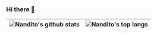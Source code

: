 ### Hi there 👋

<img align="center" src="https://github-readme-stats-84rjqwiyd-nandeej.vercel.app/api?username=nandito&show_icons=true&include_all_commits=true&theme=buefy&hide_border=true" alt="Nandito's github stats" /> | <img align="center" src="https://github-readme-stats-84rjqwiyd-nandeej.vercel.app/api/top-langs/?username=nandito&layout=compact&theme=buefy&hide_border=true&langs_count=8" alt="Nandito's top langs" /> |
| ------------- | ------------- |

